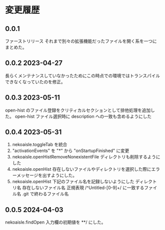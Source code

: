 # 変更履歴

## 0.0.1
ファーストリリース
それまで別々の拡張機能だったファイルを開く系を一つにまとめた。

## 0.0.2 2023-04-27
長らくメンテナンスしていなかったためにこの時点での環境ではトランスパイルできなくなっていたのを修正。

## 0.0.3 2023-05-11
open-hist のファイル登録をクリティカルセクションとして排他処理を追加した。
open-hist ファイル選択時に description への一致も含めるようにした

## 0.0.4 2023-05-31
1. nekoaisle.toggleTab を統合
2. "activationEvents" を "*" から "onStartupFinished" に変更
3. nekoaisle.openHistRemoveNonexistentFile ディレクトリも削除するようにした
4. nekoaisle.openHist 存在しないファイルやディレクトリを選択した際にエラーメッセージを出すようにした。
5. nekoaisle.openHist 下記のファイル名を記録しないようにした
   ディレクトリ名
   存在しないファイル名
   正規表現 /^Untitled-[0-9]+/ に一致するファイル名
   .git で終わるファイル名

## 0.0.5 2024-04-03
nekoaisle.findOpen 入力欄の初期値を **/ にした。